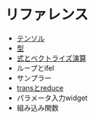 # リファレンス

- [テンソル](Tensor.md)
- [型](Type.md)
- [式とベクトライズ演算](Expression.md)
- ループとifel
- サンプラー
- [transとreduce](TransReduce.md)
- パラメータ入力widget
- 組み込み関数